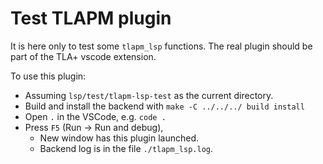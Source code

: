 # Test TLAPM plugin

It is here only to test some `tlapm_lsp` functions.
The real plugin should be part of the TLA+ vscode extension.

To use this plugin:
  - Assuming `lsp/test/tlapm-lsp-test` as the current directory.
  - Build and install the backend with `make -C ../../../ build install`
  - Open `.` in the VSCode, e.g. `code .`
  - Press `F5` (Run -> Run and debug),
      - New window has this plugin launched.
      - Backend log is in the file `./tlapm_lsp.log`.
